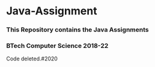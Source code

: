 # Java-Assignment
### This Repository contains the Java Assignments
### BTech Computer Science 2018-22
Code deleted.#2020

